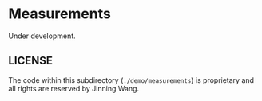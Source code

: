 # Measurements

Under development.

## LICENSE

The code within this subdirectory (`./demo/measurements`) is proprietary and all rights are reserved by Jinning Wang.
